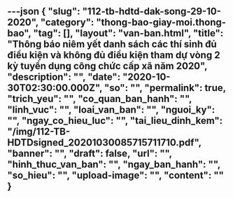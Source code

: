 ---json
{
    "slug": "112-tb-hdtd-dak-song-29-10-2020",
    "category": "thong-bao-giay-moi.thong-bao",
    "tag": [],
    "layout": "van-ban.html",
    "title": "Thông báo niêm yết danh sách các thí sinh đủ điều kiện và không đủ điều kiện tham dự vòng 2 kỳ tuyển dụng công chức cấp xã năm 2020",
    "description": "",
    "date": "2020-10-30T02:30:00.000Z",
    "so": "",
    "permalink": true,
    "trich_yeu": "",
    "co_quan_ban_hanh": "",
    "linh_vuc": "",
    "loai_van_ban": "",
    "nguoi_ky": "",
    "ngay_co_hieu_luc": "",
    "tai_lieu_dinh_kem": "/img/112-TB-HDTDsigned_20201030085715711710.pdf",
    "banner": "",
    "draft": false,
    "url": "",
    "hinh_thuc_van_ban": "",
    "ngay_ban_hanh": "",
    "so_hieu": "",
    "upload-image": "",
    "__content__": ""
}
---

